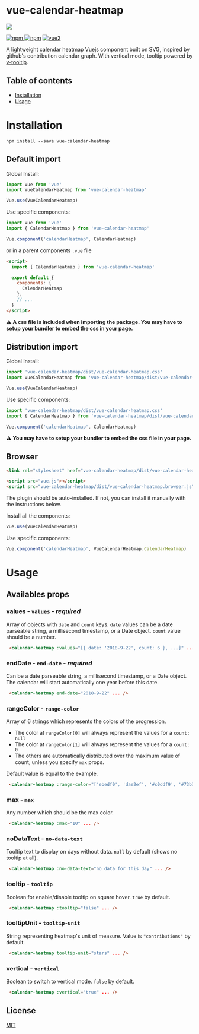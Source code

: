 # vue-calendar-heatmap

![](https://i.imgur.com/ntYYTKX.png)

[![npm](https://img.shields.io/npm/v/vue-calendar-heatmap.svg) ![npm](https://img.shields.io/npm/dm/vue-calendar-heatmap.svg)](https://www.npmjs.com/package/vue-calendar-heatmap)
[![vue2](https://img.shields.io/badge/vue-2.x-brightgreen.svg)](https://vuejs.org/)

A lightweight calendar heatmap Vuejs component built on SVG, inspired by github's contribution calendar graph. With vertical mode, tooltip powered by [v-tooltip](https://github.com/Akryum/v-tooltip).

## Table of contents

- [Installation](#installation)
- [Usage](#usage)

# Installation

```
npm install --save vue-calendar-heatmap
```

## Default import

Global Install:

```javascript
import Vue from 'vue'
import VueCalendarHeatmap from 'vue-calendar-heatmap'

Vue.use(VueCalendarHeatmap)
```

Use specific components:

```javascript
import Vue from 'vue'
import { CalendarHeatmap } from 'vue-calendar-heatmap'

Vue.component('calendarHeatmap', CalendarHeatmap)
```

or in a parent components `.vue` file

```html
<script>
  import { CalendarHeatmap } from 'vue-calendar-heatmap'

  export default {
    components: {
      CalendarHeatmap
    },
    // ...
  }
</script>
```

**⚠️ A css file is included when importing the package. You may have to setup your bundler to embed the css in your page.**

## Distribution import

Global Install:

```javascript
import 'vue-calendar-heatmap/dist/vue-calendar-heatmap.css'
import VueCalendarHeatmap from 'vue-calendar-heatmap/dist/vue-calendar-heatmap.common'

Vue.use(VueCalendarHeatmap)
```

Use specific components:

```javascript
import 'vue-calendar-heatmap/dist/vue-calendar-heatmap.css'
import { CalendarHeatmap } from 'vue-calendar-heatmap/dist/vue-calendar-heatmap.common'

Vue.component('calendarHeatmap', CalendarHeatmap)
```

**⚠️ You may have to setup your bundler to embed the css file in your page.**

## Browser

```html
<link rel="stylesheet" href="vue-calendar-heatmap/dist/vue-calendar-heatmap.css"/>

<script src="vue.js"></script>
<script src="vue-calendar-heatmap/dist/vue-calendar-heatmap.browser.js"></script>
```

The plugin should be auto-installed. If not, you can install it manually with the instructions below.

Install all the components:

```javascript
Vue.use(VueCalendarHeatmap)
```

Use specific components:

```javascript
Vue.component('calendarHeatmap', VueCalendarHeatmap.CalendarHeatmap)
```

# Usage

## Availables props

### **values** - `values` - _required_
Array of objects with `date` and `count` keys. `date` values can be a date parseable string, a millisecond timestamp, or a Date object. `count` value should be a number.
``` html
 <calendar-heatmap :values="[{ date: '2018-9-22', count: 6 }, ...]" ... />
```
### **endDate** - `end-date` - _required_
Can be a date parseable string, a millisecond timestamp, or a Date object. The calendar will start automatically one year before this date.
``` html
 <calendar-heatmap end-date="2018-9-22" ... />
```

### **rangeColor** - `range-color`
Array of 6 strings which represents the colors of the progression.

- The color at `rangeColor[0]` will always represent the values for a `count: null`
- The color at `rangeColor[1]` will always represent the values for a `count: 0`
- The others are automatically distributed over the maximum value of count, unless you specify `max` props.

Default value is equal to the example.

``` html
 <calendar-heatmap :range-color="['ebedf0', 'dae2ef', '#c0ddf9', '#73b3f3', '#3886e1', '#17459e']" ... />
```

### **max** - `max`
Any number which should be the max color.
``` html
 <calendar-heatmap :max="10" ... />
```

### **noDataText** - `no-data-text`
Tooltip text to display on days without data. `null` by default (shows no tooltip at all).
``` html
 <calendar-heatmap :no-data-text="no data for this day" ... />
```

### **tooltip** - `tooltip`
Boolean for enable/disable tooltip on square hover. `true` by default.
``` html
 <calendar-heatmap :tooltip="false" ... />
```
### **tooltipUnit** - `tooltip-unit`
String representing heatmap's unit of measure. Value is `"contributions"` by default.
``` html
 <calendar-heatmap tooltip-unit="stars" ... />
```

### **vertical** - `vertical`
Boolean to switch to vertical mode. `false` by default.
``` html
 <calendar-heatmap :vertical="true" ... />
```

## License

[MIT](http://opensource.org/licenses/MIT)
